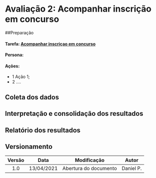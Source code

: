 # Avaliação 2: Acompanhar inscrição em concurso

##Preparação
#### Tarefa: [Acompanhar inscriçao em concurso](../../../../analise-de-requisitos/analise-de-tarefas/#acompanhar-inscricao-em-concurso)
#### Persona: 
#### Ações:
- 1 Ação 1;
- 2 ....

## Coleta dos dados

## Interpretação e consolidação dos resultados

## Relatório dos resultados

## Versionamento
|Versão|Data|Modificação|Autor|
|:-:|--|--|--|
|1.0|13/04/2021|Abertura do documento|Daniel P.|

